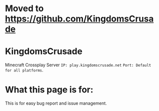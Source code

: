 # Moved to https://github.com/KingdomsCrusade
# KingdomsCrusade
Minecraft Crossplay Server 
`IP: play.kingdomscrusade.net` 
`Port: Default for all platforms`. 
# What this page is for:
This is for easy bug report and issue management.
